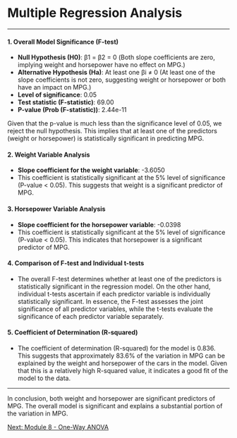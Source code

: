 # Multiple Regression Analysis

---

#### 1. Overall Model Significance (F-test)
- **Null Hypothesis (H0)**: β1 = β2 = 0 (Both slope coefficients are zero, implying weight and horsepower have no effect on MPG.)
- **Alternative Hypothesis (Ha)**: At least one βi ≠ 0 (At least one of the slope coefficients is not zero, suggesting weight or horsepower or both have an impact on MPG.)
- **Level of significance**: 0.05
- **Test statistic (F-statistic)**: 69.00
- **P-value (Prob (F-statistic))**: 2.44e-11

Given that the p-value is much less than the significance level of 0.05, we reject the null hypothesis. This implies that at least one of the predictors (weight or horsepower) is statistically significant in predicting MPG.

#### 2. Weight Variable Analysis
- **Slope coefficient for the weight variable**: -3.6050
- This coefficient is statistically significant at the 5% level of significance (P-value < 0.05). This suggests that weight is a significant predictor of MPG.

#### 3. Horsepower Variable Analysis
- **Slope coefficient for the horsepower variable**: -0.0398
- This coefficient is statistically significant at the 5% level of significance (P-value < 0.05). This indicates that horsepower is a significant predictor of MPG.

#### 4. Comparison of F-test and Individual t-tests
- The overall F-test determines whether at least one of the predictors is statistically significant in the regression model. On the other hand, individual t-tests ascertain if each predictor variable is individually statistically significant. In essence, the F-test assesses the joint significance of all predictor variables, while the t-tests evaluate the significance of each predictor variable separately.

#### 5. Coefficient of Determination (R-squared)
- The coefficient of determination (R-squared) for the model is 0.836. This suggests that approximately 83.6% of the variation in MPG can be explained by the weight and horsepower of the cars in the model. Given that this is a relatively high R-squared value, it indicates a good fit of the model to the data.

---

In conclusion, both weight and horsepower are significant predictors of MPG. The overall model is significant and explains a substantial portion of the variation in MPG.

[Next: Module 8 - One-Way ANOVA](../One-Way_ANOVA/README.md)
